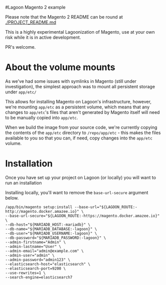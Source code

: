 #Lagoon Magento 2 example

Please note that the Magento 2 README can be round at [./PROJECT_README.md](./PROJECT_README.md)

This is a highly experimental Lagoonization of Magento, use at your own risk while it is in active development.

PR's welcome.

# About the volume mounts

As we've had some issues with symlinks in Magento (still under investigation), the simplest approach was to mount all persistent storage under `app/etc/`

This allows for installing Magento on Lagoon's infrastructure, however, we're mounting `app/etc` as a persistent volume, which means that any changes to `app/etc`'s files that aren't generated by Magento itself will need to be manually copied into `app/etc`.

When we build the image from your source code, we're currently copying the contents of the `app/etc` directory to `/repo/app/etc` - this makes the files available to you so that you can, if need, copy changes into the `app/etc` volume.


# Installation

Once you have set up your project on Lagoon (or locally) you will want to run an installation


Installing locally, you'll want to remove the `base-url-secure` argument below.

```
/app/bin/magento setup:install --base-url="${LAGOON_ROUTE:-http://magento.docker.amazee.io}" \
--base-url-secure="${LAGOON_ROUTE:-https://magento.docker.amazee.io}" \
--db-host="${MARIADB_HOST:-mariadb}" \
--db-name="${MARIADB_DATABASE:-lagoon}" \
--db-user="${MARIADB_USERNAME:-lagoon}" \
--db-password="${MARIADB_PASSWORD:-lagoon}" \
--admin-firstname="Admin" \
--admin-lastname="User" \
--admin-email="admin@example.com" \
--admin-user="admin" \
--admin-password="admin123" \
--elasticsearch-host="elasticsearch" \
--elasticsearch-port=9200 \
--use-rewrites=1 \
--search-engine=elasticsearch7

```